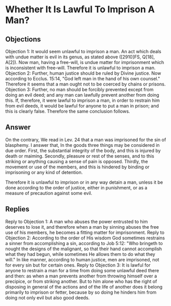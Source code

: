 # Whether It Is Lawful To Imprison A Man?
## Objections
Objection 1: It would seem unlawful to imprison a man. An act which deals with undue matter is evil in its genus, as stated above ([2910]FS, Q[18], A[2]). Now man, having a free-will, is undue matter for imprisonment which is inconsistent with free-will. Therefore it is unlawful to imprison a man.
Objection 2: Further, human justice should be ruled by Divine justice. Now according to Ecclus. 15:14, "God left man in the hand of his own counsel." Therefore it seems that a man ought not to be coerced by chains or prisons.
Objection 3: Further, no man should be forcibly prevented except from doing an evil deed; and any man can lawfully prevent another from doing this. If, therefore, it were lawful to imprison a man, in order to restrain him from evil deeds, it would be lawful for anyone to put a man in prison; and this is clearly false. Therefore the same conclusion follows.
## Answer
On the contrary, We read in Lev. 24 that a man was imprisoned for the sin of blasphemy.
I answer that, In the goods three things may be considered in due order. First, the substantial integrity of the body, and this is injured by death or maiming. Secondly, pleasure or rest of the senses, and to this striking or anything causing a sense of pain is opposed. Thirdly, the movement or use of the members, and this is hindered by binding or imprisoning or any kind of detention.

Therefore it is unlawful to imprison or in any way detain a man, unless it be done according to the order of justice, either in punishment, or as a measure of precaution against some evil.
## Replies
Reply to Objection 1: A man who abuses the power entrusted to him deserves to lose it, and therefore when a man by sinning abuses the free use of his members, he becomes a fitting matter for imprisonment.
Reply to Objection 2: According to the order of His wisdom God sometimes restrains a sinner from accomplishing a sin, according to Job 5:12: "Who bringeth to nought the designs of the malignant, so that their hand cannot accomplish what they had begun, while sometimes He allows them to do what they will." In like manner, according to human justice, men are imprisoned, not for every sin but for certain ones.
Reply to Objection 3: It is lawful for anyone to restrain a man for a time from doing some unlawful deed there and then: as when a man prevents another from throwing himself over a precipice, or from striking another. But to him alone who has the right of disposing in general of the actions and of the life of another does it belong primarily to imprison or fetter, because by so doing he hinders him from doing not only evil but also good deeds.